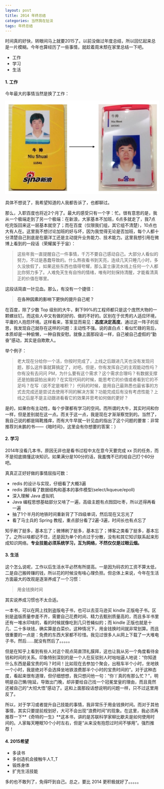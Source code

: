 ```yaml
---
layout: post
title: 2014 年终总结
categories: 当然我在扯淡
tags: 年终总结
---
```


时间真的好快，转眼间马上就要2015了。以前没做过年度总结，所以回忆起来总是一片模糊。今年也算经历了一些事情，就趁着周末颓在家里总结一下吧。

* 工作
* 学习
* 生活

#### 1. 工作

今年最大的事情当然是换了工作：

![img](../image/sina-baidu.jpg)

具体不想说了，我希望知道的人我都告诉了，也都聊过。

那么，入职百度也将近2个月了。最大的感受只有一个字：忙。很有意思的是，我从一个极端走到了另一个极端：在新浪，大家基本不加班，6点多就走了，我7点吃完饭回来这一层基本就空了；而在百度（仅限我们组，其它组不清楚），10点也大有人在。这里我不想讨论加班的好与坏，因为我觉得无论是否加班，每个人都十分清楚自己到底是在磨洋工还是主动提升业务能力、技术能力。这里我想引用在微博上看到的一段话（荣耀属于于宙）：

> 这些年我一直提醒自己一件事情，千万不要自己感动自己。大部分人看似的努力，不过是愚蠢导致的。什么熬夜看书到天亮，连续几天只睡几小时，多久没放假了，如果这些东西也值得夸耀，那么富士康流水线上任何一个人都比你努力多了。人难免天生有自怜的情绪，唯有时刻保持清醒，才能看清真正的价值在哪里。

这段话简直一针见血。那么，有没有一个捷径：

> **在各种因素的影响下更快的提升自己呢？**

在百度，除了少数 Top 级别的大牛，剩下99%的工程师都只是这个庞然大物的一颗螺丝钉。而这些人中又有做的好的、做的不好的。区别在于优秀的人适应环境，平庸的人抱怨环境。这样看来，答案显而易见：**态度决定高度**。通过这一阵子的反思，我发现自己就存在这样的问题：主动性不强。说的直白点：看似忙碌的背后，本质却是一种偷懒，一种自我安慰。就像上面那段话一样，自己被自己虚假的“勤奋”感动，其实是自欺欺人。

举个例子：

> 老大现在分给你一个活，你按时完成了，上线之后跟进几天也没有发现问题，那么这件事就算搞定了，对吧。但是，你有发挥自己的主观能动性吗？你有没有去问问 PM，为什么要有这个需求？这个需求合理吗？有数据支撑还是拍脑袋拍出来的？在实现代码的时候，能思考它的价值或者看到它的不足吗？在写（说不定是堆积？）代码的时候，是用自己最熟悉也最省事的方式去完成还是尝试去使用不同的解决方案？功能完成后有没有考虑性能？上线之后是不是主动跟进看看它的效果并思考如何做的更好？

是的，如果你有主动性，每个步骤都有学习的空间。而所谓的大牛，其实时间和你一样，但是差别就在这一点。而关于这一点，我是现在才渐渐察觉到的。当然了，我自己说的都是隔靴搔痒，而有大牛早就一针见血的指出了这个问题的要害：非常推荐刘未鹏的书——《暗时间》，这里会有你想要的答案：）

#### 2. 学习

2014年没看几本书，原因无非也是看书过程中太在意今天要完成 xx 页的任务，而不是彻底搞懂这块知识。如果满分是100分的话，我羞愧不已的给自己打个60分吧。

真真正正好好做的事情屈指可数：

* redis 的设计与实现，仔细看了大概3遍
* redis 源码看了数据结构和基本的事件模型(select/kqueue/epoll)
* 深入理解 Java 虚拟机
* Java 编程思想基础部分又啃了一遍，高级主题有点囫囵吐枣，所以还得再看一遍
* 抽了1个半月的地铁时间重新背了下四级单词，然后现在又忘光了
* 看了马士兵的 Spring 教程，重点部分看了2遍-3遍，时间长也有点忘了

知乎刷了挺多，基本忘了；微博刷了挺多，基本忘了；博客之类看了挺多，基本忘了。之所以啥都记不住，还是因为单个的点过于分散，没有和其它知识联系起来形成知识网络。**专业技能必须系统学习，互为网络，不然仅仅是过眼云烟。**

#### 3. 生活

这个怎么说呢，工作以后生活水平必然有所提高。一是因为码农的工资不算太低，二是自己搬砖赚的钱，所以花的时候没有啥心理负担。但总体上来说，今年在生活方面最大的改观是逐渐养成了一个习惯：

> 用金钱换时间

其实说养成习惯也不太合适。

一本书，可以在网上找到盗版电子书，也可以去亚马逊买 kindle 正版电子书。区别是盗版质量参差不齐，需要自己花费时间、精力去甄别质量高的，而且多半书里还有一堆水印啥的，看的时候就像吃到几只苍蝇似的；而 kindle 正版也就是十几、二十多块钱，确实算是白菜价。这种情况下，用金钱换时间就非常划算。而且很重要的一点是：免费的东西大家都不珍惜。我见过很多人从网上下载了一大堆电子书，然后……就没有然后了。。。。。

但是在知乎上看到有些人对这个观点简直顶礼膜拜，这也让我从另一个角度看待金钱和时间的关系。印象特别深刻的是一个人在反驳别人时咄咄逼人地说：“你知道什么东西是最宝贵的吗？时间！比如现在去参加个聚会，出租车半个小时，坐地铁一个小时，我是绝对不会选择坐地铁浪费那半个小时的宝贵时间的”。对于这种态度，看起来很有道理，但仔细想想，我只想问他一句：“你丫真的有那么忙？”，明明是自己懒/拖延，导致出门晚，却非要给自己找一个冠冕堂皇的理由，而且竟然还被自己的“大彻大悟”感动了。这和上面那段话想说明的问题一样，只不过这里用反了。

所以，对于学习或者提升自己技能的事情，我非常乐于用金钱换时间。而对于其他事情，其实只要提前规划好，大可不会出现“浪费时间”的现象。在这里，我必须再推荐一下**《奇特的一生》**这本书，讲的是苏联科学家柳比歇夫是如何使用时间的。人家每天睡眠10个小时左右，但是“从来没有抱怨过时间不够用”。强烈推荐！

#### 4. 2015希望

* 多读书
* 多创造机会接触牛人T_T
* 锻炼身体
* 扩充生活技能

多的也不敢列了，免得吓到自己。总之，要比 2014 更积极就好了。。。。。
